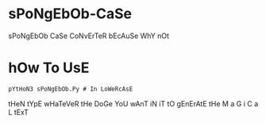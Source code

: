 # sPoNgEbOb-CaSe
sPoNgEbOb CaSe CoNvErTeR bEcAuSe WhY nOt

# hOw To UsE

```
pYtHoN3 sPoNgEbOb.Py # In LoWeRcAsE
```

tHeN tYpE wHaTeVeR tHe DoGe YoU wAnT iN iT tO gEnErAtE tHe M a G i C a L tExT